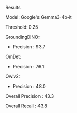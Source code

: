 Results 

Model: Google's Gemma3-4b-it

Threshold: 0.25

GroundingDINO:
   - Precision : 93.7

OmDet:
   - Precision : 76.1
   
Owlv2: 
   - Precision : 48.0
   
Overall Precision : 43.3

Overall Recall : 43.8
